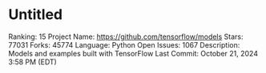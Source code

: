 # Untitled

Ranking: 15
Project Name: https://github.com/tensorflow/models
Stars: 77031
Forks: 45774
Language: Python
Open Issues: 1067
Description: Models and examples built with TensorFlow
Last Commit: October 21, 2024 3:58 PM (EDT)